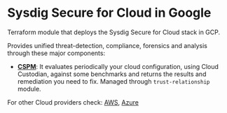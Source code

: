 # Sysdig Secure for Cloud in Google

Terraform module that deploys the Sysdig Secure for Cloud stack in GCP.

Provides unified threat-detection, compliance, forensics and analysis through these major components:

* **[CSPM](https://docs.sysdig.com/en/docs/sysdig-secure/benchmarks/)**: It evaluates periodically your cloud configuration, using Cloud Custodian, against some benchmarks and returns the results and remediation you need to fix. Managed through `trust-relationship` module. <br/>

For other Cloud providers check: [AWS](https://github.com/draios/terraform-aws-secure-for-cloud), [Azure](https://github.com/draios/terraform-azurerm-secure-for-cloud)


